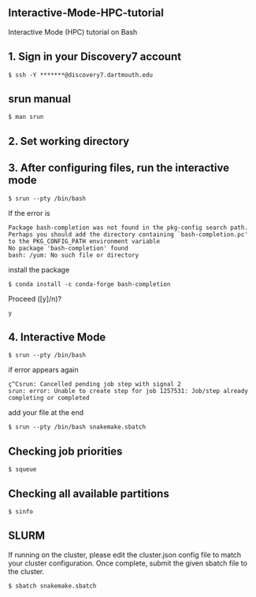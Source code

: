 ## Interactive-Mode-HPC-tutorial
Interactive Mode (HPC) tutorial on Bash

## 1. Sign in your Discovery7 account
```
$ ssh -Y *******@discovery7.dartmouth.edu
```

## srun manual
```
$ man srun
```
## 2. Set working directory

## 3. After configuring files, run the interactive mode
```
$ srun --pty /bin/bash
```
If the error is
```
Package bash-completion was not found in the pkg-config search path.
Perhaps you should add the directory containing `bash-completion.pc'
to the PKG_CONFIG_PATH environment variable
No package 'bash-completion' found
bash: /yum: No such file or directory
```
install the package
```
$ conda install -c conda-forge bash-completion
```
Proceed ([y]/n)?
```
y
```

## 4. Interactive Mode
```
$ srun --pty /bin/bash
```
if error appears again
```
ç^Csrun: Cancelled pending job step with signal 2
srun: error: Unable to create step for job 1257531: Job/step already completing or completed
```
add your file at the end
```
$ srun --pty /bin/bash snakemake.sbatch
```
## Checking job priorities
```
$ squeue
```
## Checking all available partitions
```
$ sinfo
```
## SLURM
If running on the cluster, please edit the cluster.json config file to match your cluster configuration. Once complete, submit the given sbatch file to the cluster.
```
$ sbatch snakemake.sbatch
```
